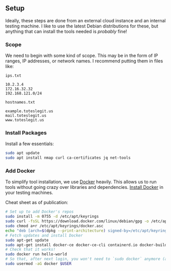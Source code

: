 ## Setup

Ideally, these steps are done from an external cloud instance and an internal testing machine.
I like to use the latest Debian distributions for these, but anything that can install the tools needed is _probably_ fine!

### Scope

We need to begin with some kind of scope.
This may be in the form of IP ranges, IP addresses, or network names.
I recommend putting them in files like:

`ips.txt`
```
10.2.3.4
172.16.32.32
192.168.121.0/24
```

`hostnames.txt`
```
example.toteslegit.us
mail.toteslegit.us
www.toteslegit.us
```

### Install Packages

Install a few essentials:

```bash
sudo apt update
sudo apt install nmap curl ca-certificates jq net-tools
```

### Add Docker

To simplify tool installation, we use [Docker](https://docs.docker.com/get-started/docker-overview/) heavily.
This allows us to run tools without going crazy over libraries and dependencies.
[Install Docker](https://docs.docker.com/engine/install/debian/) in your testing machines.

Cheat sheet as of publication:
```bash
# Set up to add Docker's repos
sudo install -m 0755 -d /etc/apt/keyrings
sudo curl -fsSL https://download.docker.com/linux/debian/gpg -o /etc/apt/keyrings/docker.asc
sudo chmod a+r /etc/apt/keyrings/docker.asc
echo "deb [arch=$(dpkg --print-architecture) signed-by=/etc/apt/keyrings/docker.asc] https://download.docker.com/linux/debian $(. /etc/os-release && echo "$VERSION_CODENAME") stable" | sudo tee /etc/apt/sources.list.d/docker.list > /dev/null
# Fetch updates and install Docker
sudo apt-get update
sudo apt-get install docker-ce docker-ce-cli containerd.io docker-buildx-plugin docker-compose-plugin
# Check that it works!
sudo docker run hello-world
# So that, after next login, you won't need to `sudo docker` anymore (after you log out/log in)
sudo usermod -aG docker $USER
```

